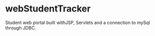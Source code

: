 # webStudentTracker
Student web portal built withJSP, Servlets and a connection to mySql through JDBC.
